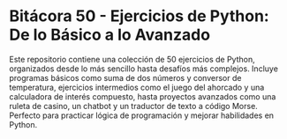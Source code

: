 # Bitácora 50 - Ejercicios de Python: De lo Básico a lo Avanzado
Este repositorio contiene una colección de 50 ejercicios de Python, organizados desde lo más sencillo hasta desafíos más complejos. Incluye programas básicos como suma de dos números y conversor de temperatura, ejercicios intermedios como el juego del ahorcado y una calculadora de interés compuesto, hasta proyectos avanzados como una ruleta de casino, un chatbot y un traductor de texto a código Morse. Perfecto para practicar lógica de programación y mejorar habilidades en Python.
